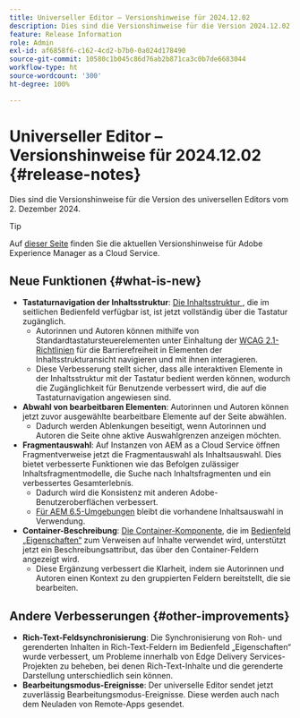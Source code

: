 ```yaml
---
title: Universeller Editor – Versionshinweise für 2024.12.02
description: Dies sind die Versionshinweise für die Version 2024.12.02 des universellen Editors.
feature: Release Information
role: Admin
exl-id: af6858f6-c162-4cd2-b7b0-0a024d178490
source-git-commit: 10580c1b045c86d76ab2b871ca3c0b7de6683044
workflow-type: ht
source-wordcount: '300'
ht-degree: 100%

---
```


# Universeller Editor – Versionshinweise für 2024.12.02 {#release-notes}

Dies sind die Versionshinweise für die Version des universellen Editors vom 2. Dezember 2024.

>[!TIP]
>
>Auf [dieser Seite](/help/release-notes/release-notes-cloud/release-notes-current.md) finden Sie die aktuellen Versionshinweise für Adobe Experience Manager as a Cloud Service.

## Neue Funktionen {#what-is-new}

* **Tastaturnavigation der Inhaltsstruktur**: [Die Inhaltsstruktur ](/help/sites-cloud/authoring/universal-editor/navigation.md#content-tree-mode), die im seitlichen Bedienfeld verfügbar ist, ist jetzt vollständig über die Tastatur zugänglich.
   * Autorinnen und Autoren können mithilfe von Standardtastatursteuerelementen unter Einhaltung der [WCAG 2.1-Richtlinien](/help/sites-cloud/authoring/page-editor/accessible-content.md) für die Barrierefreiheit in Elementen der Inhaltsstrukturansicht navigieren und mit ihnen interagieren.
   * Diese Verbesserung stellt sicher, dass alle interaktiven Elemente in der Inhaltsstruktur mit der Tastatur bedient werden können, wodurch die Zugänglichkeit für Benutzende verbessert wird, die auf die Tastaturnavigation angewiesen sind.
* **Abwahl von bearbeitbaren Elementen**: Autorinnen und Autoren können jetzt zuvor ausgewählte bearbeitbare Elemente auf der Seite abwählen.
   * Dadurch werden Ablenkungen beseitigt, wenn Autorinnen und Autoren die Seite ohne aktive Auswahlgrenzen anzeigen möchten.
* **Fragmentauswahl**: Auf Instanzen von AEM as a Cloud Service öffnen Fragmentverweise jetzt die Fragmentauswahl als Inhaltsauswahl. Dies bietet verbesserte Funktionen wie das Befolgen zulässiger Inhaltsfragmentmodelle, die Suche nach Inhaltsfragmenten und ein verbessertes Gesamterlebnis.
   * Dadurch wird die Konsistenz mit anderen Adobe-Benutzeroberflächen verbessert.
   * [Für AEM 6.5-Umgebungen](https://experienceleague.adobe.com/de/docs/experience-manager-65/content/implementing/developing/headless/universal-editor/introduction) bleibt die vorhandene Inhaltsauswahl in Verwendung.
* **Container-Beschreibung**: [Die Container-Komponente](/help/implementing/universal-editor/field-types.md#container), die im [Bedienfeld „Eigenschaften“](/help/sites-cloud/authoring/universal-editor/navigation.md#properties-panel-properties-rail) zum Verweisen auf Inhalte verwendet wird, unterstützt jetzt ein Beschreibungsattribut, das über den Container-Feldern angezeigt wird.
   * Diese Ergänzung verbessert die Klarheit, indem sie Autorinnen und Autoren einen Kontext zu den gruppierten Feldern bereitstellt, die sie bearbeiten.

## Andere Verbesserungen {#other-improvements}

* **Rich-Text-Feldsynchronisierung**: Die Synchronisierung von Roh- und gerenderten Inhalten in Rich-Text-Feldern im Bedienfeld „Eigenschaften“ wurde verbessert, um Probleme innerhalb von Edge Delivery Services-Projekten zu beheben, bei denen Rich-Text-Inhalte und die gerenderte Darstellung unterschiedlich sein können.
* **Bearbeitungsmodus-Ereignisse**: Der universelle Editor sendet jetzt zuverlässig Bearbeitungsmodus-Ereignisse. Diese werden auch nach dem Neuladen von Remote-Apps gesendet.
